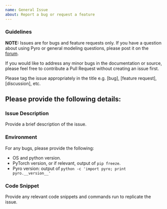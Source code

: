 ```yaml
---
name: General Issue
about: Report a bug or request a feature
---
```


<!--
Copyright Contributors to the Pyro project.

SPDX-License-Identifier: Apache-2.0
-->

### Guidelines

**NOTE:** Issues are for bugs and feature requests only. If you have a question about using Pyro or general modeling questions, please post it on the [forum](https://forum.pyro.ai/).

If you would like to address any minor bugs in the documentation or source, please feel free to contribute a Pull Request without creating an issue first. 

Please tag the issue appropriately in the title e.g. [bug], [feature request], [discussion], etc.

Please provide the following details:
--------------------------------------------------------------------------------------------------
### Issue Description
Provide a brief description of the issue.

### Environment
For any bugs, please provide the following:
 - OS and python version.
 - PyTorch version, or if relevant, output of `pip freeze`.
 - Pyro version: output of `python -c 'import pyro; print pyro.__version__'`

### Code Snippet
Provide any relevant code snippets and commands run to replicate the issue.

